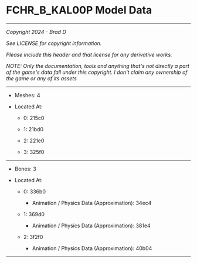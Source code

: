 # FCHR_B_KAL00P Model Data

---

*Copyright 2024 - Brad D*

*See LICENSE for copyright information.*

*Please include this header and that license for any derivative works.*

*NOTE: Only the documentation, tools and anything that's not directly a part of the game's data fall under this copyright. I don't claim any ownership of the game or any of its assets*

---

* Meshes: 4

* Located At:
  
  * 0: 215c0
  
  * 1: 21bd0
  
  * 2: 221e0
  
  * 3: 325f0

---

* Bones: 3

* Located At:
  
  * 0: 336b0
    
    * Animation / Physics Data (Approximation): 34ec4
  
  * 1: 369d0
    
    * Animation / Physics Data (Approximation): 381e4
  
  * 2: 3f2f0
    
    * Animation / Physics Data (Approximation): 40b04

---
